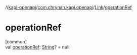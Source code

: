 //[kapi-openapi](../../../index.md)/[com.chrynan.kapi.openapi](../index.md)/[Link](index.md)/[operationRef](operation-ref.md)

# operationRef

[common]\
val [operationRef](operation-ref.md): [String](https://kotlinlang.org/api/latest/jvm/stdlib/kotlin/-string/index.html)? = null
